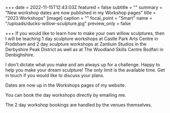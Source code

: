 +++
date = 2022-11-15T12:43:03Z
featured = false
subtitle = ""
summary = "New workshop dates are now published in my Workshop pages"
title = "2023 Workshops"
[image]
caption = ""
focal_point = "Smart"
name = "/uploads/ducks-willow-sculpture.jpg"
preview_only = false

+++
If you would like to learn how to make your own willow sculptures, then I will be teaching 1 day sculpture workshops at Castle Park Arts Centre in Frodsham and 2 day sculpture workshops at Zantium Studios in the Derbyshire Peak District as well as at The Woodland Skills Centre Bodfari in Denbighshire.

I don't dictate what you make and am always up for a challenge. Happy to help you make your dream sculpture! The only limit is the available time. Get in touch if you would like to discuss your plans.

Dates are now up in the Workshops pages of my website.

You can book the day workshops directly by emailing me.

The 2 day workshop bookings are handled by the venues themselves.